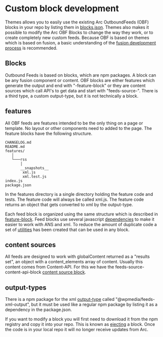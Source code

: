 # Custom block development

Themes allows you to easily use the existing Arc OutboundFeeds (OBF) blocks in your repo by listing them
in [blocks.json](./blocks.json.md). Themes also makes it possible to modify the Arc OBF Blocks to change the way they work, or to create completely new custom feeds. Because OBF is based on themes which is based on fusion, a basic understanding of the [fusion development process](https://redirector.arcpublishing.com/alc/arc-products/pagebuilder/fusion/documentation/recipes/intro.md?version=2.6) is recommended.

## Blocks

Outbound Feeds is based on blocks, which are npm packages. A block can be any fusion component or content. OBF blocks are either features which generate the output and end with "-feature-block" or they are content sources which call API's to get data and start with "feeds-source-". There is a third type, a custom output-type, but it is not technically a block.

## features

All OBF feeds are features intended to be the only thing on a page or template. No layout or other components need to added to the page. The feature blocks have the following structure.

```
CHANGELOG.md
README.md
features/
   │
   └───rss
       │
       __snapshots__
        xml.js
        xml.test.js
index.js
package.json
```

In the features directory is a single directory holding the feature code and tests. The feature code will always be called xml.js. The feature code returns an object that gets converted to xml by the output-type.

Each feed block is organized using the same structure which is described in [feature-block](./feature-block.md). Feed blocks use several javascript [dependencies](./dependencies.md) to make it easier to work with ANS and xml. To reduce the amount of duplicate code a set of [utilities](./utilities.md) has been created that can be used in any block.

## content sources

All feeds are designed to work with globalContent returned as a "results set", an object with a content_elements array of content. Usually this content comes from Content-API. For this we have the feeds-source-content-api-block [content source block](./content-source.md).

## output-types

There is a npm package for the xml [output-type](./output-types.md) called "@wpmedia/feeds-xml-output", but it must be used like a regular npm package by listing it as a dependency in the package.json.

If you want to modify a block you will first need to download it from the npm registry and copy it into your repo. This is known as [ejecting](./ejecting.md) a block. Once the code is in your local repo it will no longer receive updates from Arc.
